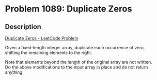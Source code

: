 # Problem 1089: Duplicate Zeros

## Description

[Duplicate Zeros - LeetCode Problem](https://leetcode.com/problems/duplicate-zeros/description/)


Given a fixed-length integer array, duplicate each occurrence of zero, shifting the remaining elements to the right.

Note that elements beyond the length of the original array are not written. Do the above modifications to the input array in place and do not return anything.
